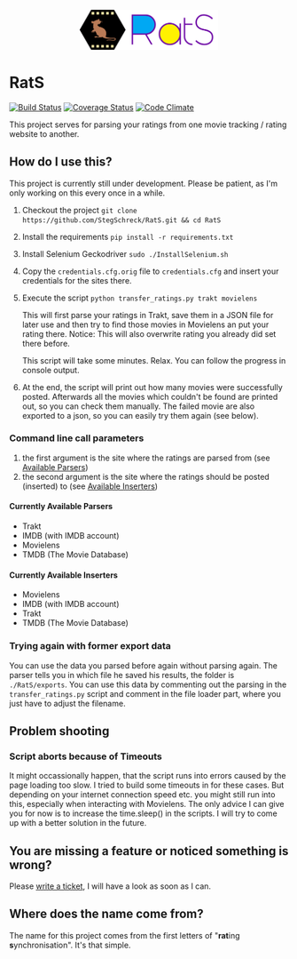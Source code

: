 <p align="center">
  <img src="https://github.com/StegSchreck/RatS/blob/master/RatS/img/RatS.png" width="250px">
</p>

# RatS

[![Build Status](https://travis-ci.org/StegSchreck/RatS.svg?branch=master)](https://travis-ci.org/StegSchreck/RatS)
[![Coverage Status](https://coveralls.io/repos/github/StegSchreck/RatS/badge.svg?branch=master)](https://coveralls.io/github/StegSchreck/RatS?branch=master)
[![Code Climate](https://codeclimate.com/github/StegSchreck/RatS/badges/gpa.svg)](https://codeclimate.com/github/StegSchreck/RatS)

This project serves for parsing your ratings from one movie tracking / rating website to another.

## How do I use this?

This project is currently still under development. Please be patient, as I'm only working on this every once in a while.

1. Checkout the project
    `git clone https://github.com/StegSchreck/RatS.git && cd RatS`
1. Install the requirements
    `pip install -r requirements.txt`
1. Install Selenium Geckodriver
    `sudo ./InstallSelenium.sh`
1. Copy the `credentials.cfg.orig` file to `credentials.cfg` and insert your credentials for the sites there.
1. Execute the script
    `python transfer_ratings.py trakt movielens`

    This will first parse your ratings in Trakt, save them in a JSON file for later use and then try to find those movies in Movielens an put your rating there. Notice: This will also overwrite rating you already did set there before.

    This script will take some minutes. Relax. You can follow the progress in console output.
1. At the end, the script will print out how many movies were successfully posted. Afterwards all the movies which couldn't be found are printed out, so you can check them manually. The failed movie are also exported to a json, so you can easily try them again (see below).

### Command line call parameters

1. the first argument is the site where the ratings are parsed from (see [Available Parsers](#parsers))
1. the second argument is the site where the ratings should be posted (inserted) to (see [Available Inserters](#inserters))

<a name="parsers"></a>

#### Currently Available Parsers

* Trakt
* IMDB (with IMDB account)
* Movielens
* TMDB (The Movie Database)

<a name="inserters"></a>

#### Currently Available Inserters

* Movielens
* IMDB (with IMDB account)
* Trakt
* TMDB (The Movie Database)

### Trying again with former export data

You can use the data you parsed before again without parsing again. The parser tells you in which file he saved his results, the folder is `./RatS/exports`. You can use this data by commenting out the parsing in the `transfer_ratings.py` script and comment in the file loader part, where you just have to adjust the filename.

## Problem shooting

### Script aborts because of Timeouts

It might occassionally happen, that the script runs into errors caused by the page loading too slow. I tried to build some timeouts in for these cases. But depending on your internet connection speed etc. you might still run into this, especially when interacting with Movielens. The only advice I can give you for now is to increase the time.sleep() in the scripts. I will try to come up with a better solution in the future.

## You are missing a feature or noticed something is wrong?

Please [write a ticket](https://github.com/StegSchreck/RatS/issues/new), I will have a look as soon as I can.

## Where does the name come from?

The name for this project comes from the first letters of "**rat**ing **s**ynchronisation". It's that simple.
